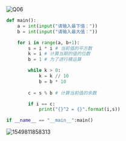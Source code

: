 ![Q06](C:\Users\Think\Desktop\Q06.png)

```python
def main():
    a = int(input("请输入最下值："))
    b = int(input("请输入最大值："))

    for i in range(a, b+1):
        s = i * i # 当前值的平方数
        k = i # 计算当期的值的位数
        b = 1 # 为了进行模运算

        while k > 0:
            k = k // 10
            b = b * 10
        
        c = s % b # 计算当前值的余数

        if i == c:
            print("{}^2 = {}".format(i,s))

if __name__ == "__main__":main()
```

![1549811858313](C:\Users\Think\AppData\Roaming\Typora\typora-user-images\1549811858313.png)


